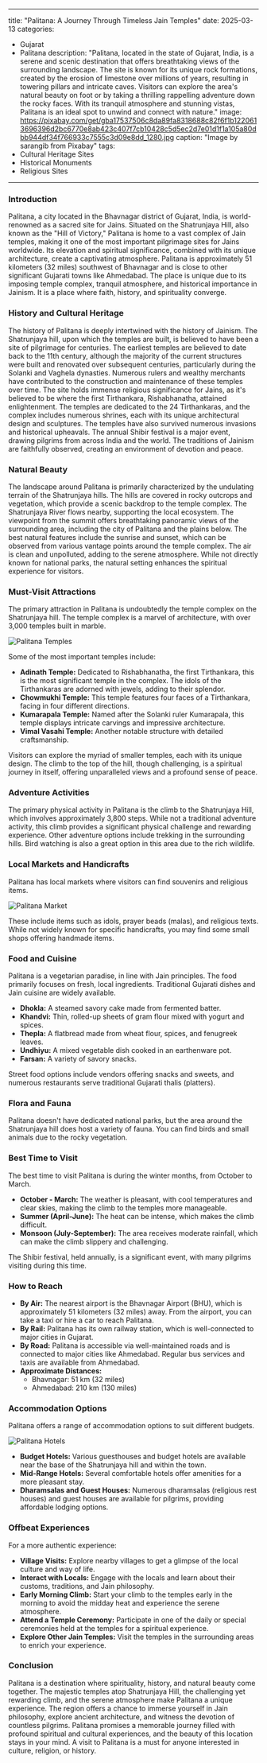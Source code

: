 
---
title: "Palitana: A Journey Through Timeless Jain Temples"
date: 2025-03-13
categories:
  - Gujarat
  - Palitana
description: "Palitana, located in the state of Gujarat, India, is a serene and scenic destination that offers breathtaking views of the surrounding landscape. The site is known for its unique rock formations, created by the erosion of limestone over millions of years, resulting in towering pillars and intricate caves. Visitors can explore the area's natural beauty on foot or by taking a thrilling rappelling adventure down the rocky faces. With its tranquil atmosphere and stunning vistas, Palitana is an ideal spot to unwind and connect with nature."
image: https://pixabay.com/get/gba17537506c8da89fa8318688c82f6f1b1220613696396d2bc6770e8ab423c407f7cb10428c5d5ec2d7e01d1f1a105a80dbb944df34f766933c7555c3d09e8dd_1280.jpg
caption: "Image by sarangib from Pixabay"
tags: 
  - Cultural Heritage Sites
  - Historical Monuments
  - Religious Sites
---


### **Introduction**

Palitana, a city located in the Bhavnagar district of Gujarat, India, is world-renowned as a sacred site for Jains. Situated on the Shatrunjaya Hill, also known as the "Hill of Victory," Palitana is home to a vast complex of Jain temples, making it one of the most important pilgrimage sites for Jains worldwide. Its elevation and spiritual significance, combined with its unique architecture, create a captivating atmosphere. Palitana is approximately 51 kilometers (32 miles) southwest of Bhavnagar and is close to other significant Gujarati towns like Ahmedabad. The place is unique due to its imposing temple complex, tranquil atmosphere, and historical importance in Jainism. It is a place where faith, history, and spirituality converge.

### **History and Cultural Heritage**

The history of Palitana is deeply intertwined with the history of Jainism. The Shatrunjaya hill, upon which the temples are built, is believed to have been a site of pilgrimage for centuries. The earliest temples are believed to date back to the 11th century, although the majority of the current structures were built and renovated over subsequent centuries, particularly during the Solanki and Vaghela dynasties. Numerous rulers and wealthy merchants have contributed to the construction and maintenance of these temples over time. The site holds immense religious significance for Jains, as it's believed to be where the first Tirthankara, Rishabhanatha, attained enlightenment. The temples are dedicated to the 24 Tirthankaras, and the complex includes numerous shrines, each with its unique architectural design and sculptures. The temples have also survived numerous invasions and historical upheavals. The annual Shibir festival is a major event, drawing pilgrims from across India and the world. The traditions of Jainism are faithfully observed, creating an environment of devotion and peace.

### **Natural Beauty**

The landscape around Palitana is primarily characterized by the undulating terrain of the Shatrunjaya hills. The hills are covered in rocky outcrops and vegetation, which provide a scenic backdrop to the temple complex. The Shatrunjaya River flows nearby, supporting the local ecosystem. The viewpoint from the summit offers breathtaking panoramic views of the surrounding area, including the city of Palitana and the plains below. The best natural features include the sunrise and sunset, which can be observed from various vantage points around the temple complex. The air is clean and unpolluted, adding to the serene atmosphere. While not directly known for national parks, the natural setting enhances the spiritual experience for visitors.

### **Must-Visit Attractions**

The primary attraction in Palitana is undoubtedly the temple complex on the Shatrunjaya hill. The temple complex is a marvel of architecture, with over 3,000 temples built in marble.

<img src="placeholder_palitana_temples.jpg" alt="Palitana Temples">

Some of the most important temples include:

*   **Adinath Temple:** Dedicated to Rishabhanatha, the first Tirthankara, this is the most significant temple in the complex. The idols of the Tirthankaras are adorned with jewels, adding to their splendor.
*   **Chowmukhi Temple:** This temple features four faces of a Tirthankara, facing in four different directions.
*   **Kumarapala Temple:** Named after the Solanki ruler Kumarapala, this temple displays intricate carvings and impressive architecture.
*   **Vimal Vasahi Temple:** Another notable structure with detailed craftsmanship.

Visitors can explore the myriad of smaller temples, each with its unique design. The climb to the top of the hill, though challenging, is a spiritual journey in itself, offering unparalleled views and a profound sense of peace.

### **Adventure Activities**

The primary physical activity in Palitana is the climb to the Shatrunjaya Hill, which involves approximately 3,800 steps. While not a traditional adventure activity, this climb provides a significant physical challenge and rewarding experience. Other adventure options include trekking in the surrounding hills. Bird watching is also a great option in this area due to the rich wildlife.

### **Local Markets and Handicrafts**

Palitana has local markets where visitors can find souvenirs and religious items.

<img src="placeholder_palitana_market.jpg" alt="Palitana Market">

These include items such as idols, prayer beads (malas), and religious texts. While not widely known for specific handicrafts, you may find some small shops offering handmade items.

### **Food and Cuisine**

Palitana is a vegetarian paradise, in line with Jain principles. The food primarily focuses on fresh, local ingredients. Traditional Gujarati dishes and Jain cuisine are widely available.

*   **Dhokla:** A steamed savory cake made from fermented batter.
*   **Khandvi:** Thin, rolled-up sheets of gram flour mixed with yogurt and spices.
*   **Thepla:** A flatbread made from wheat flour, spices, and fenugreek leaves.
*   **Undhiyu:** A mixed vegetable dish cooked in an earthenware pot.
*   **Farsan:** A variety of savory snacks.

Street food options include vendors offering snacks and sweets, and numerous restaurants serve traditional Gujarati thalis (platters).

### **Flora and Fauna**

Palitana doesn't have dedicated national parks, but the area around the Shatrunjaya hill does host a variety of fauna. You can find birds and small animals due to the rocky vegetation.

### **Best Time to Visit**

The best time to visit Palitana is during the winter months, from October to March.

*   **October - March:** The weather is pleasant, with cool temperatures and clear skies, making the climb to the temples more manageable.
*   **Summer (April-June):** The heat can be intense, which makes the climb difficult.
*   **Monsoon (July-September):** The area receives moderate rainfall, which can make the climb slippery and challenging.

The Shibir festival, held annually, is a significant event, with many pilgrims visiting during this time.

### **How to Reach**

*   **By Air:** The nearest airport is the Bhavnagar Airport (BHU), which is approximately 51 kilometers (32 miles) away. From the airport, you can take a taxi or hire a car to reach Palitana.
*   **By Rail:** Palitana has its own railway station, which is well-connected to major cities in Gujarat.
*   **By Road:** Palitana is accessible via well-maintained roads and is connected to major cities like Ahmedabad. Regular bus services and taxis are available from Ahmedabad.
*   **Approximate Distances:**
    *   Bhavnagar: 51 km (32 miles)
    *   Ahmedabad: 210 km (130 miles)

### **Accommodation Options**

Palitana offers a range of accommodation options to suit different budgets.

<img src="placeholder_palitana_hotels.jpg" alt="Palitana Hotels">

*   **Budget Hotels:** Various guesthouses and budget hotels are available near the base of the Shatrunjaya hill and within the town.
*   **Mid-Range Hotels:** Several comfortable hotels offer amenities for a more pleasant stay.
*   **Dharamsalas and Guest Houses:** Numerous dharamsalas (religious rest houses) and guest houses are available for pilgrims, providing affordable lodging options.

### **Offbeat Experiences**

For a more authentic experience:

*   **Village Visits:** Explore nearby villages to get a glimpse of the local culture and way of life.
*   **Interact with Locals:** Engage with the locals and learn about their customs, traditions, and Jain philosophy.
*   **Early Morning Climb:** Start your climb to the temples early in the morning to avoid the midday heat and experience the serene atmosphere.
*   **Attend a Temple Ceremony:** Participate in one of the daily or special ceremonies held at the temples for a spiritual experience.
*   **Explore Other Jain Temples:** Visit the temples in the surrounding areas to enrich your experience.

### **Conclusion**

Palitana is a destination where spirituality, history, and natural beauty come together. The majestic temples atop Shatrunjaya Hill, the challenging yet rewarding climb, and the serene atmosphere make Palitana a unique experience. The region offers a chance to immerse yourself in Jain philosophy, explore ancient architecture, and witness the devotion of countless pilgrims. Palitana promises a memorable journey filled with profound spiritual and cultural experiences, and the beauty of this location stays in your mind. A visit to Palitana is a must for anyone interested in culture, religion, or history.


